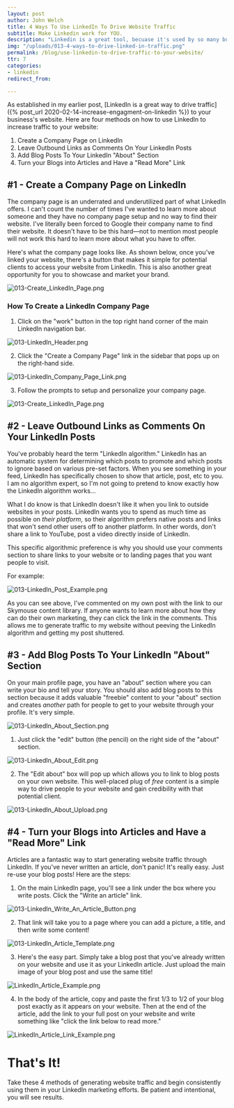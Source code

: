 ```yaml
---
layout: post
author: John Welch
title: 4 Ways To Use LinkedIn To Drive Website Traffic
subtitle: Make Linkedin work for YOU.
description: "Linkedin is a great tool, becuase it's used by so many business professionals, but it's also really easy to use. I'm going to show you how to leverage Linkedin Posts, Pages and Profiles to get people to your website from Linkedin."
img: "/uploads/013-4-ways-to-drive-linked-in-traffic.png"
permalink: /blog/use-linkedin-to-drive-traffic-to-your-website/
ttr: 7
categories:
- linkedin
redirect_from:

---
```


As established in my earlier post, [LinkedIn is a great way to drive traffic]({% post_url 2020-02-14-increase-engagment-on-linkedin %}) to your business's website. Here are four methods on how to use LinkedIn to increase traffic to your website:

1. Create a Company Page on LinkedIn
2. Leave Outbound Links as Comments On Your LinkedIn Posts
3. Add Blog Posts To Your LinkedIn "About" Section
4. Turn your Blogs into Articles and Have a "Read More" Link

## #1 - Create a Company Page on LinkedIn

The company page is an underrated and underutilized part of what LinkedIn offers. I can't count the number of times I've wanted to learn more about someone and they have no company page setup and no way to find their website. I've literally been forced to Google their company name to find their website. It doesn't have to be this hard—not to mention most people will not work this hard to learn more about what you have to offer. 

Here's what the company page looks like. As shown below, once you've linked your website, there's a button that makes it simple for potential clients to access your website from LinkedIn. This is also another great opportunity for you to showcase and market your brand. 

![013-Create_LinkedIn_Page.png](/uploads/013-Create_LinkedIn_Page.png)

### How To Create a LinkedIn Company Page

1. Click on the "work" button in the top right hand corner of the main LinkedIn navigation bar. 

![013-LinkedIn_Header.png](/uploads/013-LinkedIn_Header.png)

2. Click the "Create a Company Page" link in the sidebar that pops up on the right-hand side. 

![013-LinkedIn_Company_Page_Link.png](/uploads/013-LinkedIn_Company_Page_Link.png)

3. Follow the prompts to setup and personalize your company page. 

![013-Create_LinkedIn_Page.png](/uploads/013-Create_LinkedIn_Page.png)

## #2 - Leave Outbound Links as Comments On Your LinkedIn Posts

You've probably heard the term "LinkedIn algorithm." LinkedIn has an automatic system for determining which posts to promote and which posts to ignore based on various pre-set factors. When you see something in your feed, LinkedIn has specifically chosen to show that article, post, etc to you. I am no algorithm expert, so I'm not going to pretend to know exactly how the LinkedIn algorithm works...

What I do know is that LinkedIn doesn't like it when you link to outside websites in your posts.  LinkedIn wants you to spend as much time as possible on *their platform*, so their algorithm prefers native posts and links that won't send other users off to another platform. In other words, don't share a link to YouTube, post a video directly inside of LinkedIn.

This specific algorithmic preference is why you should use your comments section to share links to your website or to landing pages that you want people to visit. 

For example:

![013-LinkedIn_Post_Example.png](/uploads/013-LinkedIn_Post_Example.png)

As you can see above, I've commented on my own post with the link to our Skymouse content library. If anyone wants to learn more about how they can do their own marketing, they can click the link in the comments. This allows me to generate traffic to my website without peeving the LinkedIn algorithm and getting my post shuttered. 

## #3 - Add Blog Posts To Your LinkedIn "About" Section

On your main profile page, you have an "about" section where you can write your bio and tell your story. You should also add blog posts to this section because it adds valuable "freebie" content to your "about" section and creates *another* path for people to get to your website through your profile. It's very simple.

![013-LinkedIn_About_Section.png](/uploads/013-LinkedIn_About_Section.png)

1. Just click the "edit" button (the pencil) on the right side of the "about" section. 

![013-LinkedIn_About_Edit.png](/uploads/013-LinkedIn_About_Edit.png)

2. The "Edit about" box will pop up which allows you to link to blog posts on your own website. This well-placed plug of *free* content is a simple way to drive people to your website and gain credibility with that potential client.

![013-LinkedIn_About_Upload.png](/uploads/013-LinkedIn_About_Upload.png)

## #4 - Turn your Blogs into Articles and Have a "Read More" Link

Articles are a fantastic way to start generating website traffic through LinkedIn. If you've never written an article, don't panic! It's really easy. Just re-use your blog posts! Here are the steps:

1. On the main LinkedIn page, you'll see a link under the box where you write posts. Click the "Write an article" link. 

![013-LinkedIn_Write_An_Article_Button.png](/uploads/013-LinkedIn_Write_An_Article_Button.png)

2. That link will take you to a page where you can add a picture, a title, and then write some content! 

![013-LinkedIn_Article_Template.png](/uploads/013-LinkedIn_Article_Template.png)

3. Here's the easy part. Simply take a blog post that you've already written on your website and use it as your LinkedIn article. Just upload the main image of your blog post and use the same title!

![LinkedIn_Article_Example.png](/uploads/013-LinkedIn_Article_Example.png)

4. In the body of the article, copy and paste the first 1/3 to 1/2 of your blog post exactly as it appears on your website. Then at the end of the article, add the link to your full post on your website and write something like "click the link below to read more." 

![LinkedIn_Article_Link_Example.png](/uploads/013-LinkedIn_Article_Link_Example.png)

# That's It!

Take these 4 methods of generating website traffic and begin consistently using them in your LinkedIn marketing efforts. Be patient and intentional, you will see results.